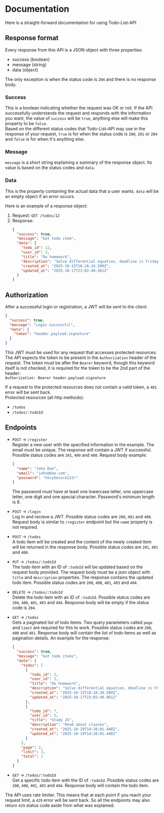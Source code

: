 # Documentation

Here is a straight-forward documentation for using Todo-List-API

## Response format

Every response from this API is a JSON object with three properties:

- success (boolean)
- message (string)
- data (object)

The only exception is when the status code is `204` and there is no response
body.

### Success

This is a boolean indicating whether the request was OK or not. If the API
successfully understands the request and responds with the information you want,
the value of `success` will be `true`, anything else will make this property to
be `false`.  
Based on the different status codes that Todo-List-API may use in the response
of your request, `true` is for when the status code is `200`, `201` or `204` and
`false` is for when it's anything else.

### Message

`message` is a short string explaining a summary of the response object. Its
value is based on the status codes and `data`.

### Data

This is the property containing the actual data that a user wants. `data` will
be an empty object if an error occurs.

Here is an example of a response object:

1. Request: `GET /todos/12`
2. Response:
   ```json
   {
     "success": true,
     "message": "Got todo item",
     "data": {
       "todo_id": 12,
       "user_id": 3,
       "title": "Do homework",
       "description": "Solve differential equation, deadline is Friday.",
       "created_at": "2025-10-15T18:16:34.509Z",
       "updated_at": "2025-10-17T23:02:40.961Z"
     }
   }
   ```

## Authorization

After a successful login or registration, a JWT will be sent to the client:

```json
{
  "success": true,
  "message": "Login successful",
  "data": {
    "token": "header.payload.signature"
  }
}
```

This JWT must be used for any request that accesses protected resources. The API
expects the token to be present in the `Authorization` header of the request.
The token must be after the `Bearer` keyword, though this keyword itself is not
checked, it is required for the token to be the 2nd part of the header:  
`Authorization: Bearer header.payload.signature`

If a request to the protected resources does not contain a valid token, a `401`
error will be sent back.  
Protected resources (all http methods):

- `/todos`
- `/todos/:todoId`

## Endpoints

- `POST` -> `/register`  
  Register a new user with the specified information in the example. The email
  must be unique. The response will contain a JWT if successful. Possible status
  codes are `201`, `409` and `400`. Request body example:

  ```json
  {
    "name": "John Doe",
    "email": "john@doe.com",
    "password": "VerySecure123!"
  }
  ```

  The password must have at least one lowercase letter, one uppercase letter,
  one digit and one special character. Password's minimum length is 8.

- `POST` -> `/login`  
  Log in and recieve a JWT. Possible status codes are `200`, `401` and `400`.
  Request body is similar to `/register` endpoint but the `name` property is not
  required.

- `POST` -> `/todos`  
  A todo item will be created and the content of the newly created item will be
  returned in the response body. Possible status codes are `201`, `401` and
  `400`.

- `PUT` -> `/todos/:todoId`  
  The todo item with an ID of `:todoId` will be updated based on the request
  body provided. The request body must be a json object with `title` and
  `description` properties. The response contains the updated todo item.
  Possible status codes are `200`, `400`, `401`, `403` and `404`.

- `DELETE` -> `/todos/:todoId`  
  Delete the todo item with an ID of `:todoId`. Possible status codes are `204`,
  `400`, `401`, `403` and `404`. Response body will be empty if the status code
  is `204`.

- `GET` -> `/todos`  
  Gets a paginated list of todo items. Two query parameters called `page` and
  `limit` are required for this to work. Possible status codes are `200`, `400`
  and `401`. Response body will contain the list of todo items as well as
  pagination details. An example for the response:

  ```json
  {
    "success": true,
    "message": "Got todo items",
    "data": {
      "todos": [
        {
          "todo_id": 2,
          "user_id": 3,
          "title": "Do homework",
          "description": "Solve differential equation, deadline is Friday.",
          "created_at": "2025-10-15T18:16:34.509Z",
          "updated_at": "2025-10-17T23:02:40.961Z"
        },
        {
          "todo_id": 7,
          "user_id": 3,
          "title": "Study JS",
          "description": "Read about classes",
          "created_at": "2025-10-19T14:26:01.448Z",
          "updated_at": "2025-10-19T14:26:01.448Z"
        }
      ],
      "page": 2,
      "limit": 3,
      "total": 2
    }
  }
  ```

- `GET` -> `/todos/:todoId`  
  Get a specific todo item with the ID of `:todoId`. Possible status codes are
  `200`, `400`, `401`, `403` and `404`. Response body will contain the todo
  item.

The API uses rate limiter. This means that at each point if you reach your
request limit, a `429` error will be sent back. So all the endpoints may also
return `429` status code aside from what was explained.
